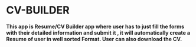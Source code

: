 # CV-BUILDER

**This app is Resume/CV Builder app where user has to just fill the forms with their detailed information and 
submit it , it will automatically create a Resume of user in well sorted Format.
User can also download the CV.**
